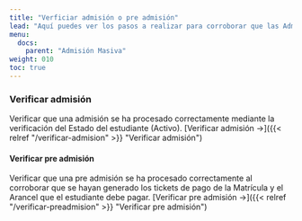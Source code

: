 ```yaml
---
title: "Verficiar admisión o pre admisión"
lead: "Aquí puedes ver los pasos a realizar para corroborar que las Admisiones y Pre admisiones han sido procesadas correctamente."
menu:
  docs:
    parent: "Admisión Masiva"
weight: 010
toc: true
---
```


### Verificar admisión

Verificar que una admisión se ha procesado correctamente mediante la verificación del Estado del estudiante (Activo). [Verificar admisión →]({{< relref "/verificar-admision" >}} "Verificar admisión")

#### Verificar pre admisión

Verificar que una pre admisión se ha procesado correctamente al corroborar que se hayan generado los tickets de pago de la Matrícula y el Arancel que el estudiante debe pagar. [Verificar pre admisión →]({{< relref "/verificar-preadmision" >}} "Verificar pre admisión")



